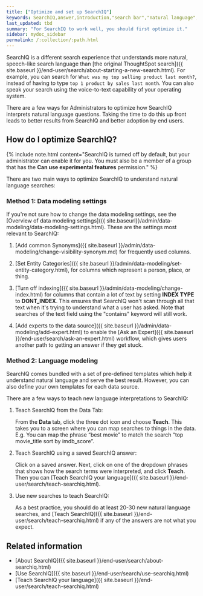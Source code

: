 ```yaml
---
title: ["Optimize and set up SearchIQ"]
keywords: SearchIQ,answer,introduction,"search bar","natural language",speech,voice
last_updated: tbd
summary: "For SearchIQ to work well, you should first optimize it."
sidebar: mydoc_sidebar
permalink: /:collection/:path.html
---
```


SearchIQ is a different search experience that understands more natural, speech-like search language than [the original ThoughtSpot search]({{ site.baseurl }}/end-user/search/about-starting-a-new-search.html). For example, you can search for `What was my top selling product last month?`, instead of having to type `top 1 product by sales last month`. You can also speak your search using the voice-to-text capability of your operating system.

There are a few ways for Administrators to optimize how SearchIQ interprets natural language questions. Taking the time to do this up front leads to better results from SearchIQ and better adoption by end users.

## How do I optimize SearchIQ?

{% include note.html content="SearchIQ is turned off by default, but your administrator can enable it for you. You must also be a member of a group that has the **Can use experimental features** permission." %}

There are two main ways to optimize SearchIQ to understand natural language searches:

### Method 1: Data modeling settings

If you're not sure how to change the data modeling settings, see the
[Overview of data modeling settings]({{ site.baseurl}}/admin/data-modeling/data-modeling-settings.html). These are the settings most relevant to SearchIQ:

1. [Add common Synonyms]({{ site.baseurl }}/admin/data-modeling/change-visibility-synonym.md) for frequently used columns.

2. [Set Entity Categories]({{ site.baseurl }}/admin/data-modeling/set-entity-category.html), for columns which represent a person, place, or thing.

3. [Turn off indexing]({{ site.baseurl }}/admin/data-modeling/change-index.html) for columns that contain a lot of text by setting **INDEX TYPE** to **DONT_INDEX**. This ensures that SearchIQ won't scan through all that text when it's trying to understand what a user has asked. Note that searches of the text field using the "contains" keyword will still work.

4. [Add experts to the data source]({{ site.baseurl }}/admin/data-modeling/add-expert.html) to enable the [Ask an Expert]({{ site.baseurl }}/end-user/search/ask-an-expert.html) workflow, which gives users another path to getting an answer if they get stuck.

### Method 2: Language modeling

SearchIQ comes bundled with a set of pre-defined templates which help it understand natural language and serve the best result. However, you can also define your own templates for each data source.

There are a few ways to teach new language interpretations to SearchIQ:

1. Teach SearchIQ from the Data Tab:

   From the **Data** tab, click the three dot icon and choose **Teach**. This takes you to a screen where you can map searches to things in the data.
   E.g. You can map the phrase “best movie” to match the search “top movie_title sort by imdb_score”.

2. Teach SearchIQ using a saved SearchIQ answer:

   Click on a saved answer. Next, click on one of the dropdown phrases that shows how the search terms were interpreted, and click **Teach**. Then you can [Teach SearchIQ your language]({{ site.baseurl }}/end-user/search/teach-searchiq.html).

3. Use new searches to teach SearchIQ:

   As a best practice, you should do at least 20-30 new natural language searches, and [Teach SearchIQ]({{ site.baseurl }}/end-user/search/teach-searchiq.html) if any of the answers are not what you expect.


## Related information

-   [About SearchIQ]({{ site.baseurl }}/end-user/search/about-searchiq.html)
-   [Use SearchIQ]({{ site.baseurl }}/end-user/search/use-searchiq.html)
-   [Teach SearchIQ your language]({{ site.baseurl }}/end-user/search/teach-searchiq.html)
